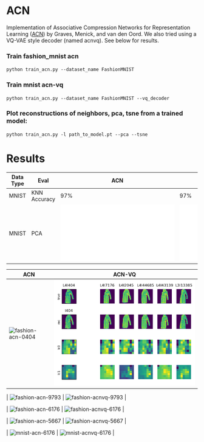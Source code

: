 # ACN

Implementation of Associative Compression Networks for Representation Learning ([ACN](https://arxiv.org/abs/1804.02476)) by Graves, Menick, and van den Oord. We also tried using a VQ-VAE style decoder (named acnvq). See below for results. 

### Train fashion_mnist acn
```
python train_acn.py --dataset_name FashionMNIST
```

### Train mnist acn-vq
```
python train_acn.py --dataset_name FashionMNIST --vq_decoder
```
 
### Plot reconstructions of neighbors, pca, tsne from a trained model:   
```
python train_acn.py -l path_to_model.pt --pca --tsne
```
# Results

| Data Type | Eval | ACN | ACN-VQ |   
| --- | --- | --- | --- | 
| MNIST | KNN Accuracy | 97% | 97% |  
| MNIST | PCA | ![mnist-acn-pca](results/mnist_acn/mnist_acn_validation_01_0024000000ex_pca_valid.html) | ![mnist-acnvq-pca](results/mnist_acnvq/mnist_acn_vq_vq_00_0024600000ex_pca_valid.html) |   


| ACN | ACN-VQ | 
| --- | --- |
| ![fashion-acn-0404](<img src="results/fashion_acn/fashion_acn_validation_00_0032400000ex_batch_rec_neighbors_valid_000404_plt.png"/>) | ![fashion-acnvq-0404](results/fashion_acnvq/fashion_acnvq_validation_small_vq_01_0078000000ex_batch_rec_neighbors_valid_000404_plt.png) |    

| ![fashion-acn-9793](https://github.com/johannah/ACN/blob/master/results/fashion_acn/fashion_acn_validation_00_0032400000ex_batch_rec_neighbors_valid_009793_plt.png) | ![fashion-acnvq-9793](https://github.com/johannah/ACN/blob/master/results/fashion_acnvq/fashion_acnvq_validation_small_vq_01_0078000000ex_batch_rec_neighbors_valid_009793_plt.png) |    

| ![fashion-acn-6176](https://github.com/johannah/ACN/blob/master/results/fashion_acn/fashion_acn_validation_00_0032400000ex_batch_rec_neighbors_valid_006176_plt.png) | ![fashion-acnvq-6176](https://github.com/johannah/ACN/blob/master/results/fashion_acnvq/fashion_acnvq_validation_small_vq_01_0078000000ex_batch_rec_neighbors_valid_006176_plt.png) |    

| ![fashion-acn-5667](https://github.com/johannah/ACN/blob/master/results/fashion_acn/fashion_acn_validation_00_0032400000ex_batch_rec_neighbors_valid_005667_plt.png) | ![fashion-acnvq-5667](https://github.com/johannah/ACN/blob/master/results/fashion_acnvq/fashion_acnvq_validation_small_vq_01_0078000000ex_batch_rec_neighbors_valid_005667_plt.png) |    

| ![mnist-acn-6176](https://github.com/johannah/ACN/blob/master/results/mnist_acn/mnist_acn_validation_01_0024000000ex_batch_rec_neighbors_valid_006176_plt.png) | ![mnist-acnvq-6176](https://github.com/johannah/ACN/blob/master/results/mnist_acnvq/mnist_acn_vq_vq_00_0024600000ex_batch_rec_neighbors_valid_006176_plt.png) |   

